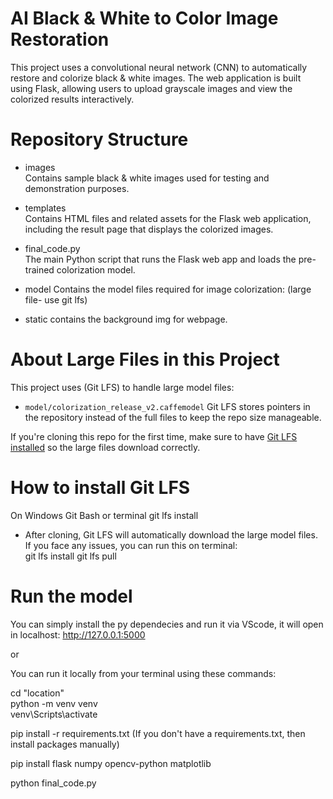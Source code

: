 # AI Black & White to Color Image Restoration

This project uses a convolutional neural network (CNN) to automatically restore and colorize black & white images. The web application is built using Flask, allowing users to upload grayscale images and view the colorized results interactively.

# Repository Structure
- images  
  Contains sample black & white images used for testing and demonstration purposes.

- templates  
  Contains HTML files and related assets for the Flask web application, including the result page that displays the colorized images.

- final_code.py  
  The main Python script that runs the Flask web app and loads the pre-trained colorization model.

- model 
  Contains the model files required for image colorization: (large file- use git lfs)

- static
  contains the background img for webpage.


# About Large Files in this Project
This project uses (Git LFS) to handle large model files:
- `model/colorization_release_v2.caffemodel`
Git LFS stores pointers in the repository instead of the full files to keep the repo size manageable.

If you're cloning this repo for the first time, make sure to have [Git LFS installed](https://git-lfs.github.com/) so the large files download correctly.

# How to install Git LFS
On Windows Git Bash or terminal
git lfs install

- After cloning, Git LFS will automatically download the large model files. If you face any issues, you can run this on terminal:  
  git lfs install
  git lfs pull

# Run the model 
You can simply install the py dependecies and run it via VScode, it will open in localhost: http://127.0.0.1:5000

or 

You can run it locally from your terminal using these commands:

cd "location"           
python -m venv venv          
venv\Scripts\activate       

pip install -r requirements.txt    (If you don't have a requirements.txt, then install packages manually)

pip install flask numpy opencv-python matplotlib

python final_code.py         
